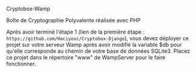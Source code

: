 Cryptobox-Wamp

Boîte de Cryptographie Polyvalente réalisée avec PHP

Après avoir terminé l'étape 1 (lien de la première étape : `https://github.com/Haciyouc/Cryptobox-Django`), vous devez déployer ce projet sur votre serveur Wamp après avoir modifié la variable $db pour qu'elle corresponde au chemin de votre base de données SQLite3. Placez ce projet dans le répertoire "www" de WampServer pour le faire fonctionner. 

